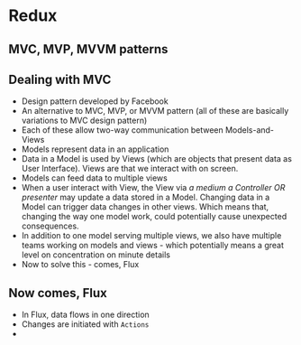 # Redux

## MVC, MVP, MVVM patterns

## Dealing with MVC
- Design pattern developed by Facebook
- An alternative to MVC, MVP, or MVVM pattern (all of these are basically variations to MVC design pattern)
- Each of these allow two-way communication between Models-and-Views 
- Models represent data in an application 
- Data in a Model is used by Views (which are objects that present data as User Interface). Views are that we interact with on screen. 
- Models can feed data to multiple views
- When a user interact with View, the View via *a medium a Controller OR presenter* may update a data stored in a Model. Changing data in a Model can trigger data changes in other views. Which means that, changing the way one model work, could potentially cause unexpected consequences. 
- In addition to one model serving multiple views, we also have multiple teams working on models and views - which potentially means a great level on concentration on minute details
- Now to solve this - comes, Flux

## Now comes, Flux
- In Flux, data flows in one direction
- Changes are initiated with `Actions`
- 